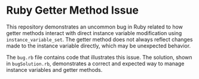 # Ruby Getter Method Issue

This repository demonstrates an uncommon bug in Ruby related to how getter methods interact with direct instance variable modification using `instance_variable_set`.  The getter method does not always reflect changes made to the instance variable directly, which may be unexpected behavior.

The `bug.rb` file contains code that illustrates this issue.  The solution, shown in `bugSolution.rb`, demonstrates a correct and expected way to manage instance variables and getter methods.